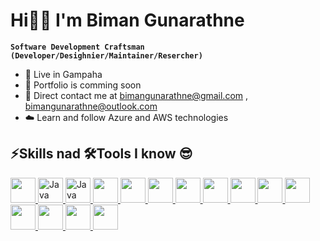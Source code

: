 # Hi👋🏻 I'm Biman Gunarathne

**`Software Development Craftsman (Developer/Desighnier/Maintainer/Resercher)`**

* 🌳 Live in Gampaha
* 💼 Portfolio is comming soon
* 📧 Direct contact me at [bimangunarathne@gmail.com](mailto:bimangunarathne@gmail.com) , [bimangunarathne@outlook.com](mailto:bimangunarathne@outlook.com)
* ☁️ Learn and follow Azure and AWS technologies

## ⚡Skills nad 🛠️Tools I know 😎


<p align="left">
  <a href="https://www.java.com/en/" target="_blank" rel="noreferrer">
    <img src="https://cdn.jsdelivr.net/gh/devicons/devicon/icons/java/java-original.svg" width="40" height="40" />   
  </a>
  <a href="https://developer.mozilla.org/en-US/docs/Web/JavaScript" target="_blank" rel="noreferrer">
    <img src="https://cdn.jsdelivr.net/gh/devicons/devicon/icons/javascript/javascript-plain.svg" alt="Java" width="40" height="40" />   
  </a>
  <a href="https://developer.mozilla.org/en-US/docs/Web/JavaScript" target="_blank" rel="noreferrer">
    <img src="https://user-images.githubusercontent.com/25181517/183897015-94a058a6-b86e-4e42-a37f-bf92061753e5.png" alt="Java" width="40" height="40" />   
  </a>
  <a href="https://www.mysql.com" target="_blank" rel="noreferrer">
  <img src="https://cdn.jsdelivr.net/gh/devicons/devicon/icons/mysql/mysql-original.svg" width="40" height="40" />
  </a>
  <a href="https://sass-lang.com" target="_blank" rel="noreferrer">
  <img src="https://cdn.jsdelivr.net/gh/devicons/devicon/icons/sass/sass-original.svg" width="40" height="40" />
  </a>
  <a href="https://nodejs.org/en" target="_blank" rel="noreferrer">
  <img src="https://cdn.jsdelivr.net/gh/devicons/devicon/icons/nodejs/nodejs-original.svg" width="40" height="40" />
  </a>
  <a href="https://www.jetbrains.com/idea" target="_blank" rel="noreferrer">
  <img src="https://cdn.jsdelivr.net/gh/devicons/devicon/icons/intellij/intellij-original.svg" width="40" height="40" />
  </a>
  <a href="https://code.visualstudio.com/" target="_blank" rel="noreferrer">
  <img src="https://cdn.jsdelivr.net/gh/devicons/devicon/icons/vscode/vscode-original.svg" width="40" height="40" />
  </a>
  <a href="https://azure.microsoft.com/en-us" target="_blank" rel="noreferrer">
  <img src="https://cdn.jsdelivr.net/gh/devicons/devicon/icons/azure/azure-original.svg" width="40" height="40" />
  </a>
  <a href="https://aws.amazon.com/" rel="noreferrer">
  <img src="https://upload.wikimedia.org/wikipedia/commons/9/93/Amazon_Web_Services_Logo.svg" width="40" height="40" />
  </a>
  <a href="https://www.figma.com/" rel="noreferrer">
  <img src="https://cdn.jsdelivr.net/gh/devicons/devicon/icons/figma/figma-original.svg" width="40" height="40" />
  </a>
  <a href="https://www.adobe.com/products/photoshop.html" rel="noreferrer">
  <img src="https://upload.wikimedia.org/wikipedia/commons/a/af/Adobe_Photoshop_CC_icon.svg" width="40" height="40" />
  </a>
  <a href="https://www.adobe.com/products/premiere.html" rel="noreferrer">
  <img src="https://upload.wikimedia.org/wikipedia/commons/4/40/Adobe_Premiere_Pro_CC_icon.svg" width="40" height="40" />
  </a>
  <a href="https://www.adobe.com/products/illustrator.html" rel="noreferrer">
  <img src="https://upload.wikimedia.org/wikipedia/commons/f/fb/Adobe_Illustrator_CC_icon.svg" width="40" height="40" />
  </a>
  <a href="https://www.adobe.com/products/aftereffects.html" rel="noreferrer">
  <img src="https://upload.wikimedia.org/wikipedia/commons/c/cb/Adobe_After_Effects_CC_icon.svg" width="40" height="40" />
  </a>
</p>

